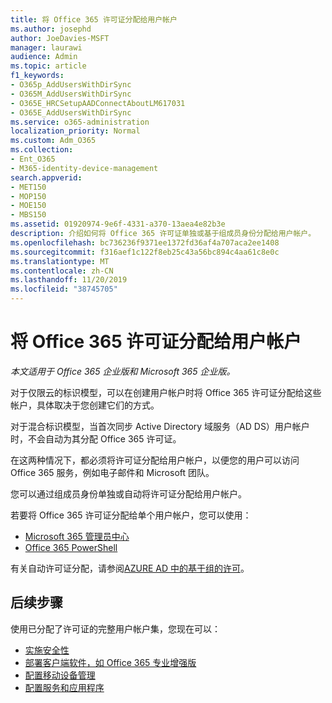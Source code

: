 ```yaml
---
title: 将 Office 365 许可证分配给用户帐户
ms.author: josephd
author: JoeDavies-MSFT
manager: laurawi
audience: Admin
ms.topic: article
f1_keywords:
- O365p_AddUsersWithDirSync
- O365M_AddUsersWithDirSync
- O365E_HRCSetupAADConnectAboutLM617031
- O365E_AddUsersWithDirSync
ms.service: o365-administration
localization_priority: Normal
ms.custom: Adm_O365
ms.collection:
- Ent_O365
- M365-identity-device-management
search.appverid:
- MET150
- MOP150
- MOE150
- MBS150
ms.assetid: 01920974-9e6f-4331-a370-13aea4e82b3e
description: 介绍如何将 Office 365 许可证单独或基于组成员身份分配给用户帐户。
ms.openlocfilehash: bc736236f9371ee1372fd36af4a707aca2ee1408
ms.sourcegitcommit: f316aef1c122f8eb25c43a56bc894c4aa61c8e0c
ms.translationtype: MT
ms.contentlocale: zh-CN
ms.lasthandoff: 11/20/2019
ms.locfileid: "38745705"
---
```

# <a name="assign-office-365-licenses-to-user-accounts"></a>将 Office 365 许可证分配给用户帐户

*本文适用于 Office 365 企业版和 Microsoft 365 企业版。*

对于仅限云的标识模型，可以在创建用户帐户时将 Office 365 许可证分配给这些帐户，具体取决于您创建它们的方式。

对于混合标识模型，当首次同步 Active Directory 域服务（AD DS）用户帐户时，不会自动为其分配 Office 365 许可证。

在这两种情况下，都必须将许可证分配给用户帐户，以便您的用户可以访问 Office 365 服务，例如电子邮件和 Microsoft 团队。

您可以通过组成员身份单独或自动将许可证分配给用户帐户。

若要将 Office 365 许可证分配给单个用户帐户，您可以使用：

- [Microsoft 365 管理员中心](https://docs.microsoft.com/office365/admin/subscriptions-and-billing/assign-licenses-to-users)
- [Office 365 PowerShell](https://docs.microsoft.com/office365/enterprise/powershell/assign-licenses-to-user-accounts-with-office-365-powershell)

有关自动许可证分配，请参阅[AZURE AD 中的基于组的许可](https://docs.microsoft.com/azure/active-directory/fundamentals/active-directory-licensing-whatis-azure-portal)。

## <a name="next-steps"></a>后续步骤

使用已分配了许可证的完整用户帐户集，您现在可以：

- [实施安全性](https://docs.microsoft.com/microsoft-365/security/office-365-security/security-roadmap)
- [部署客户端软件，如 Office 365 专业增强版](https://docs.microsoft.com/DeployOffice/deployment-guide-for-office-365-proplus)
- [配置移动设备管理](https://support.office.com/article/set-up-mobile-device-management-mdm-in-office-365-dd892318-bc44-4eb1-af00-9db5430be3cd)
- [配置服务和应用程序](configure-services-and-applications.md)
